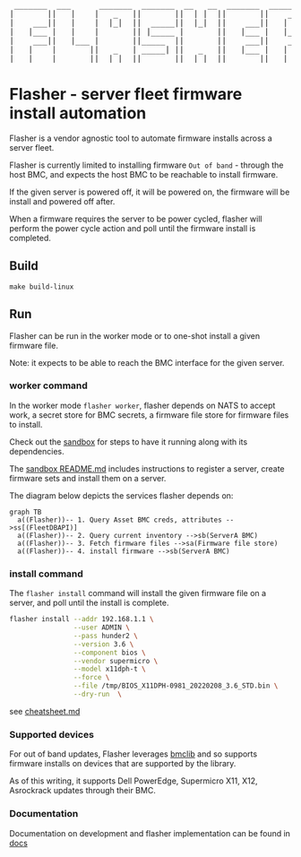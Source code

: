 <pre>
 _______  ___      _______  _______  __   __  _______  ______
|       ||   |    |   _   ||       ||  | |  ||       ||    _ |
|    ___||   |    |  |_|  ||  _____||  |_|  ||    ___||   | ||
|   |___ |   |    |       || |_____ |       ||   |___ |   |_||_
|    ___||   |___ |       ||_____  ||       ||    ___||    __  |
|   |    |       ||   _   | _____| ||   _   ||   |___ |   |  | |
|___|    |_______||__| |__||_______||__| |__||_______||___|  |_|
</pre>

# Flasher - server fleet firmware install automation

Flasher is a vendor agnostic tool to automate firmware installs across a server fleet.

Flasher is currently limited to installing firmware `Out of band` - through the host BMC,
and expects the host BMC to be reachable to install firmware.

If the given server is powered off, it will be powered on, the firmware will be install and  powered off after.

When a firmware requires the server to be power cycled, flasher will perform
the power cycle action and poll until the firmware install is completed.

## Build

`make build-linux`

## Run

Flasher can be run in the worker mode or to one-shot install a given firmware file.

Note: it expects to be able to reach the BMC interface for the given server.

### worker command

In the worker mode `flasher worker`, flasher depends on NATS to
accept work, a secret store for BMC secrets, a firmware file store for firmware files to install.

Check out the [sandbox](https://github.com/search?q=repo%3Ametal-toolbox%2Fsandbox%20flasher&type=code) for steps to have it running along with its dependencies.

The [sandbox README.md](https://github.com/metal-toolbox/sandbox/blob/main/README.md) includes instructions to register a server, create firmware sets and install them on a server.

The diagram below depicts the services flasher depends on:
```mermaid
graph TB
  a((Flasher))-- 1. Query Asset BMC creds, attributes -->ss[(FleetDBAPI)]
  a((Flasher))-- 2. Query current inventory -->sb(ServerA BMC)
  a((Flasher))-- 3. Fetch firmware files -->sa(Firmware file store)
  a((Flasher))-- 4. install firmware -->sb(ServerA BMC)
```

### install command

The `flasher install` command will install the given firmware file on a server,
and poll until the install is complete.


```sh
flasher install --addr 192.168.1.1 \
                --user ADMIN \
                --pass hunder2 \
                --version 3.6 \
                --component bios \
                --vendor supermicro \
                --model x11dph-t \
                --force \
                --file /tmp/BIOS_X11DPH-0981_20220208_3.6_STD.bin \
                --dry-run  \
```



see [cheatsheet.md](./docs/cheatsheet.md)


### Supported devices

For out of band updates, Flasher leverages [bmclib](https://github.com/bmc-toolbox/bmclib) and so supports firmware installs on devices that are supported by the library.

As of this writing, it supports Dell PowerEdge, Supermicro X11, X12, Asrockrack updates through their BMC.


### Documentation

Documentation on development and flasher implementation can be found in [docs](./docs/README-devel.md)
